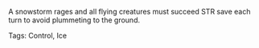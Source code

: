 A snowstorm rages and all flying creatures must succeed STR save each turn to avoid plummeting to the ground.

Tags: Control, Ice